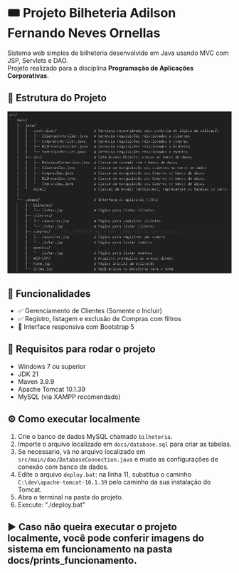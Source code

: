 # 🎟️ Projeto Bilheteria Adilson Fernando Neves Ornellas

Sistema web simples de bilheteria desenvolvido em Java usando MVC com JSP, Servlets e DAO.  
Projeto realizado para a disciplina **Programação de Aplicações Corporativas**.

## 📁 Estrutura do Projeto

![Estrutura do Projeto](docs/estrutura-projeto.png)

## 📌 Funcionalidades

- ✅ Gerenciamento de Clientes (Somente o Incluir)  
- ✅ Registro, listagem e exclusão de Compras com filtros  
- 🎨 Interface responsiva com Bootstrap 5

## 🚀 Requisitos para rodar o projeto

- Windows 7 ou superior  
- JDK 21  
- Maven 3.9.9  
- Apache Tomcat 10.1.39  
- MySQL (via XAMPP recomendado)

## ⚙️ Como executar localmente

1. Crie o banco de dados MySQL chamado `bilheteria`.
2. Importe o arquivo localizado em `docs/database.sql` para criar as tabelas.
3. Se necessario, vá no arquivo localizado em `src/main/dao/DatabaseConnection.java` e mude as configurações de conexão com banco de dados. 
4. Edite o arquivo `deploy.bat`: na linha 11, substitua o caminho `C:\dev\apache-tomcat-10.1.39` pelo caminho da sua instalação do Tomcat.  
5. Abra o terminal na pasta do projeto.  
6. Execute: "./deploy.bat"

## ▶️ Caso não queira executar o projeto localmente, você pode conferir imagens do sistema em funcionamento na pasta docs/prints_funcionamento.